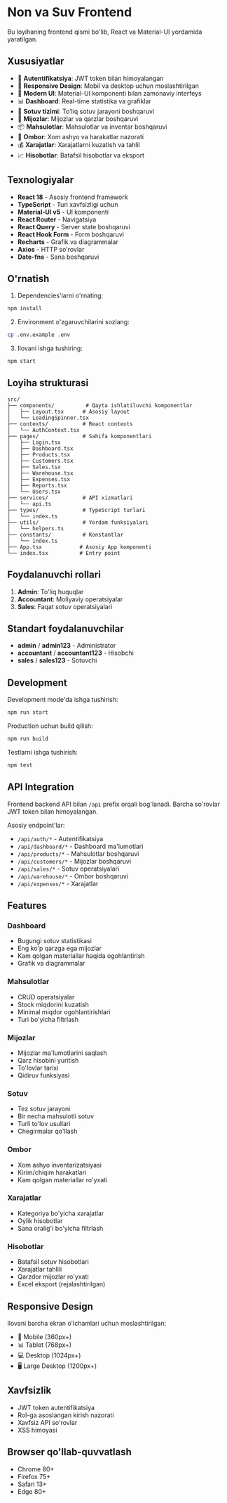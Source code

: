 # Non va Suv Frontend

Bu loyihaning frontend qismi bo'lib, React va Material-UI yordamida yaratilgan.

## Xususiyatlar

- 🔐 **Autentifikatsiya**: JWT token bilan himoyalangan
- 📱 **Responsive Design**: Mobil va desktop uchun moslashtirilgan
- 🎨 **Modern UI**: Material-UI komponenti bilan zamonaviy interfeys
- 📊 **Dashboard**: Real-time statistika va grafiklar
- 🛒 **Sotuv tizimi**: To'liq sotuv jarayoni boshqaruvi
- 👥 **Mijozlar**: Mijozlar va qarzlar boshqaruvi
- 📦 **Mahsulotlar**: Mahsulotlar va inventar boshqaruvi
- 🏪 **Ombor**: Xom ashyo va harakatlar nazorati
- 💰 **Xarajatlar**: Xarajatlarni kuzatish va tahlil
- 📈 **Hisobotlar**: Batafsil hisobotlar va eksport

## Texnologiyalar

- **React 18** - Asosiy frontend framework
- **TypeScript** - Turi xavfsizligi uchun
- **Material-UI v5** - UI komponenti
- **React Router** - Navigatsiya
- **React Query** - Server state boshqaruvi
- **React Hook Form** - Form boshqaruvi
- **Recharts** - Grafik va diagrammalar
- **Axios** - HTTP so'rovlar
- **Date-fns** - Sana boshqaruvi

## O'rnatish

1. Dependencies'larni o'rnating:
```bash
npm install
```

2. Environment o'zgaruvchilarini sozlang:
```bash
cp .env.example .env
```

3. Ilovani ishga tushiring:
```bash
npm start
```

## Loyiha strukturasi

```
src/
├── components/          # Qayta ishlatiluvchi komponentlar
│   ├── Layout.tsx      # Asosiy layout
│   └── LoadingSpinner.tsx
├── contexts/           # React contexts
│   └── AuthContext.tsx
├── pages/              # Sahifa komponentlari
│   ├── Login.tsx
│   ├── Dashboard.tsx
│   ├── Products.tsx
│   ├── Customers.tsx
│   ├── Sales.tsx
│   ├── Warehouse.tsx
│   ├── Expenses.tsx
│   ├── Reports.tsx
│   └── Users.tsx
├── services/           # API xizmatlari
│   └── api.ts
├── types/              # TypeScript turlari
│   └── index.ts
├── utils/              # Yordam funksiyalari
│   └── helpers.ts
├── constants/          # Konstantlar
│   └── index.ts
├── App.tsx            # Asosiy App komponenti
└── index.tsx          # Entry point
```

## Foydalanuvchi rollari

1. **Admin**: To'liq huquqlar
2. **Accountant**: Moliyaviy operatsiyalar
3. **Sales**: Faqat sotuv operatsiyalari

## Standart foydalanuvchilar

- **admin** / **admin123** - Administrator
- **accountant** / **accountant123** - Hisobchi  
- **sales** / **sales123** - Sotuvchi

## Development

Development mode'da ishga tushirish:
```bash
npm run start
```

Production uchun build qilish:
```bash
npm run build
```

Testlarni ishga tushirish:
```bash
npm test
```

## API Integration

Frontend backend API bilan `/api` prefix orqali bog'lanadi. Barcha so'rovlar JWT token bilan himoyalangan.

Asosiy endpoint'lar:
- `/api/auth/*` - Autentifikatsiya
- `/api/dashboard/*` - Dashboard ma'lumotlari  
- `/api/products/*` - Mahsulotlar boshqaruvi
- `/api/customers/*` - Mijozlar boshqaruvi
- `/api/sales/*` - Sotuv operatsiyalari
- `/api/warehouse/*` - Ombor boshqaruvi
- `/api/expenses/*` - Xarajatlar

## Features

### Dashboard
- Bugungi sotuv statistikasi
- Eng ko'p qarzga ega mijozlar
- Kam qolgan materiallar haqida ogohlantirish
- Grafik va diagrammalar

### Mahsulotlar
- CRUD operatsiyalar
- Stock miqdorini kuzatish
- Minimal miqdor ogohlantirishlari
- Turi bo'yicha filtrlash

### Mijozlar  
- Mijozlar ma'lumotlarini saqlash
- Qarz hisobini yuritish
- To'lovlar tarixi
- Qidiruv funksiyasi

### Sotuv
- Tez sotuv jarayoni
- Bir necha mahsulotli sotuv
- Turli to'lov usullari
- Chegirmalar qo'llash

### Ombor
- Xom ashyo inventarizatsiyasi
- Kirim/chiqim harakatlari
- Kam qolgan materiallar ro'yxati

### Xarajatlar
- Kategoriya bo'yicha xarajatlar
- Oylik hisobotlar
- Sana oralig'i bo'yicha filtrlash

### Hisobotlar
- Batafsil sotuv hisobotlari
- Xarajatlar tahlili
- Qarzdor mijozlar ro'yxati
- Excel eksport (rejalashtirilgan)

## Responsive Design

Ilovani barcha ekran o'lchamlari uchun moslashtirilgan:
- 📱 Mobile (360px+)
- 📊 Tablet (768px+) 
- 💻 Desktop (1024px+)
- 🖥️ Large Desktop (1200px+)

## Xavfsizlik

- JWT token autentifikatsiya
- Rol-ga asoslangan kirish nazorati
- Xavfsiz API so'rovlar
- XSS himoyasi

## Browser qo'llab-quvvatlash

- Chrome 80+
- Firefox 75+
- Safari 13+
- Edge 80+